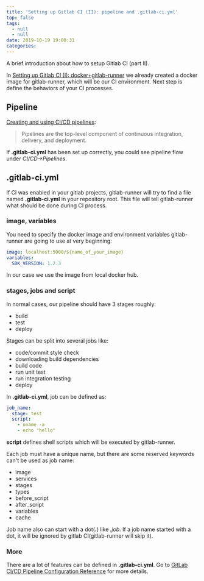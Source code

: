 ```yaml
---
title: 'Setting up Gitlab CI (II): pipeline and .gitlab-ci.yml'
top: false
tags:
  - null
  - null
date: 2019-10-19 19:00:31
categories:
---
```


A brief introduction about how to setup Gitlab CI (part II).

<!--more-->

In [Setting up Gitlab CI (I): docker+gitlab-runner](https://lzqblog.top/2019-09-28/Setting-up-Gitlab-CI-I-docker-gitlab-runner/) we already created a docker image for gitlab-runner, which will be our CI environment. Next step is define the behaviors of your CI processes.

## Pipeline
[Creating and using CI/CD pipelines](https://docs.gitlab.com/ee/ci/pipelines.html):
>  Pipelines are the top-level component of continuous integration, delivery, and deployment.

If **.gitlab-ci.yml** has been set up correctly, you could see pipeline flow under *CI/CD->Pipelines*. 

## .gitlab-ci.yml

If CI was enabled in your gitlab projects, gitlab-runner will try to find a file named **.gitlab-ci.yml** in your repository root. This file will tell gitlab-runner what should be done during CI process. 

### image, variables

You need to specify the docker image and environment variables gitlab-runner are going to use at very beginning:
```yaml
image: localhost:5000/${name_of_your_image}
variables:
  SDK_VERSION: 1.2.3
```
In our case we use the image from local docker hub.

### stages, jobs and script

In normal cases, our pipeline should have 3 stages roughly:
- build
- test
- deploy
  
Stages can be split into several jobs like:
- code/commit style check
- downloading build dependencies
- build code
- run unit test
- run integration testing
- deploy

In **.gitlab-ci.yml**, job can be defined as:

```yaml
job_name:
  stage: test
  script:
    - uname -a
    - echo "hello"
```
**script** defines shell scripts which will be executed by gitlab-runner.

Each job must have a unique name, but there are some reserved keywords can't be used as job name:

- image
- services
- stages
- types
- before_script
- after_script
- variables
- cache

Job name also can start with a dot(**.**) like *.job*. If a job name started with a dot, it will be ignored by gitlab CI(gitlab-runner will skip it).

### More

There are a lot of features can be defined in **.gitlab-ci.yml**. Go to [GitLab CI/CD Pipeline Configuration Reference](https://docs.gitlab.com/ee/ci/yaml/README.html) for more details.
